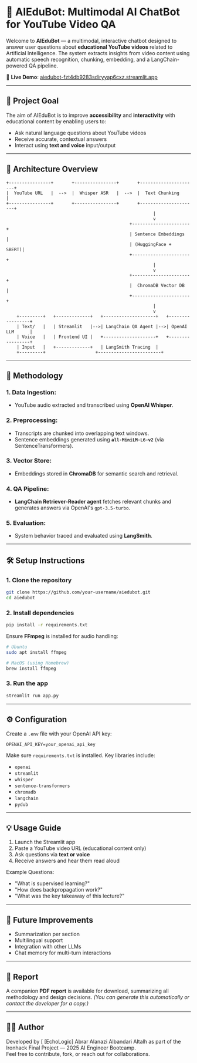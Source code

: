 # 🤖 AIEduBot: Multimodal AI ChatBot for YouTube Video QA

Welcome to **AIEduBot** — a multimodal, interactive chatbot designed to answer user questions about **educational YouTube videos** related to Artificial Intelligence. The system extracts insights from video content using automatic speech recognition, chunking, embedding, and a LangChain-powered QA pipeline.

🔗 **Live Demo**: [aiedubot-fzt4db9283sdiryyap6cxz.streamlit.app](https://aiedubot-fzt4db9283sdiryyap6cxz.streamlit.app)

---

## 🎯 Project Goal

The aim of AIEduBot is to improve **accessibility** and **interactivity** with educational content by enabling users to:
- Ask natural language questions about YouTube videos
- Receive accurate, contextual answers
- Interact using **text and voice** input/output

---

## 🧱 Architecture Overview

```
+----------------+       +----------------+       +----------------------+
|  YouTube URL   |  -->  |  Whisper ASR   |  -->  |  Text Chunking       |
+----------------+       +----------------+       +----------------------+
                                                        |
                                                        v
                                               +----------------------+
                                               | Sentence Embeddings  |
                                               | (HuggingFace + SBERT)|
                                               +----------------------+
                                                        |
                                                        v
                                               +----------------------+
                                               |  ChromaDB Vector DB  |
                                               +----------------------+
                                                        |
                                                        v
    +---------+   +-------------+   +--------------------+   +-----------------+
    | Text/   |   | Streamlit   |-->| LangChain QA Agent |-->| OpenAI LLM      |
    | Voice   |   | Frontend UI |   +--------------------+   +-----------------+
    | Input   |   +-------------+   | LangSmith Tracing  |
    +---------+                   +------------------------+
```

---

## 🧪 Methodology

### 1. Data Ingestion:
- YouTube audio extracted and transcribed using **OpenAI Whisper**.

### 2. Preprocessing:
- Transcripts are chunked into overlapping text windows.
- Sentence embeddings generated using **`all-MiniLM-L6-v2`** (via SentenceTransformers).

### 3. Vector Store:
- Embeddings stored in **ChromaDB** for semantic search and retrieval.

### 4. QA Pipeline:
- **LangChain Retriever-Reader agent** fetches relevant chunks and generates answers via OpenAI's `gpt-3.5-turbo`.

### 5. Evaluation:
- System behavior traced and evaluated using **LangSmith**.

---

## 🛠️ Setup Instructions

### 1. Clone the repository

```bash
git clone https://github.com/your-username/aiedubot.git
cd aiedubot
```

### 2. Install dependencies

```bash
pip install -r requirements.txt
```

Ensure **FFmpeg** is installed for audio handling:

```bash
# Ubuntu
sudo apt install ffmpeg

# MacOS (using Homebrew)
brew install ffmpeg
```

### 3. Run the app

```bash
streamlit run app.py
```

---


## ⚙️ Configuration

Create a `.env` file with your OpenAI API key:

```
OPENAI_API_KEY=your_openai_api_key
```

Make sure `requirements.txt` is installed. Key libraries include:

- `openai`
- `streamlit`
- `whisper`
- `sentence-transformers`
- `chromadb`
- `langchain`
- `pydub`


---

## 💡 Usage Guide

1. Launch the Streamlit app
2. Paste a YouTube video URL (educational content only)
3. Ask questions via **text or voice**
4. Receive answers and hear them read aloud

Example Questions:
- "What is supervised learning?"
- "How does backpropagation work?"
- "What was the key takeaway of this lecture?"

---

## 🚀 Future Improvements

- Summarization per section
- Multilingual support
- Integration with other LLMs
- Chat memory for multi-turn interactions

---

## 📄 Report

A companion **PDF report** is available for download, summarizing all methodology and design decisions. *(You can generate this automatically or contact the developer for a copy.)*

---

## 🧑‍💻 Author

Developed by [ [EchoLogic]
 Abrar Alanazi
 Albandari Altalh as part of the Ironhack Final Project — 2025 AI Engineer Bootcamp.  
Feel free to contribute, fork, or reach out for collaborations.

